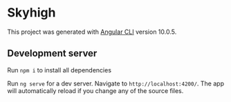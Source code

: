 # Skyhigh

This project was generated with [Angular CLI](https://github.com/angular/angular-cli) version 10.0.5.

## Development server

Run `npm i` to install all dependencies

Run `ng serve` for a dev server. Navigate to `http://localhost:4200/`. The app will automatically reload if you change any of the source files.
